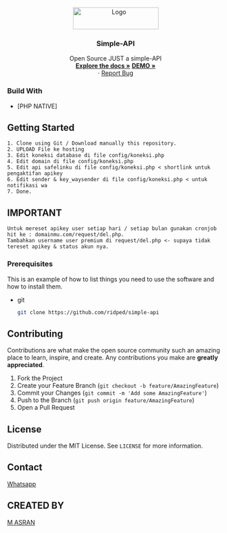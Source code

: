 <br />
<p align="center">
  <a href="https://github.com/ridped/simple-api">
    <img src="https://www.ridped.com/way/logo.png" alt="Logo" width="199" height="51">
  </a>

  <h3 align="center">Simple-API</h3>

  <p align="center">
    Open Source JUST a simple-API
    <br />
    <a href="https://github.com/ridped/simple-api"><strong>Explore the docs »</strong></a>
    <a href="https://api.ridped.com"><strong>DEMO »</strong></a>
    <br />
    ·
    <a href="https://github.com/ridped/simple-api/issues">Report Bug</a>
  </p>
</p>

### Build With

* [PHP NATIVE]


<!-- GETTING STARTED -->
## Getting Started

	1. Clone using Git / Download manually this repository.
	2. UPLOAD File ke hosting
	3. Edit koneksi database di file config/koneksi.php
  	4. Edit domain di file config/koneksi.php
  	5. Edit api safelinku di file config/koneksi.php < shortlink untuk pengaktifan apikey
  	6. Edit sender & key_waysender di file config/koneksi.php < untuk notifikasi wa
	7. Done.

## IMPORTANT

	Untuk mereset apikey user setiap hari / setiap bulan gunakan cronjob hit ke : domainmu.com/request/del.php.
	Tambahkan username user premium di request/del.php <- supaya tidak tereset apikey & status akun nya.
	
### Prerequisites

This is an example of how to list things you need to use the software and how to install them.
* git
  ```sh
  git clone https://github.com/ridped/simple-api
  ```


<!-- CONTRIBUTING -->
## Contributing

Contributions are what make the open source community such an amazing place to learn, inspire, and create. Any contributions you make are **greatly appreciated**.

1. Fork the Project
2. Create your Feature Branch (`git checkout -b feature/AmazingFeature`)
3. Commit your Changes (`git commit -m 'Add some AmazingFeature'`)
4. Push to the Branch (`git push origin feature/AmazingFeature`)
5. Open a Pull Request



<!-- LICENSE -->
## License

Distributed under the MIT License. See `LICENSE` for more information.



<!-- CONTACT -->
## Contact
<a href="https://wa.me/6285255646434">Whatsapp</a><br>

<!-- CREATED BY -->
## CREATED BY
<a href="https://wa.me/6285255646434">M ASRAN</a><br>
